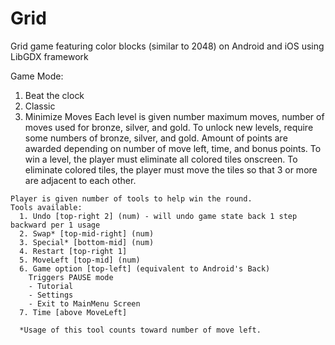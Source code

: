 # Grid
Grid game featuring color blocks (similar to 2048) on Android and iOS using LibGDX framework

Game Mode: 
  1. Beat the clock
  2. Classic
  3. Minimize Moves
    Each level is given number maximum moves, number of moves used for bronze, silver, and gold.
    To unlock new levels, require some numbers of bronze, silver, and gold.
    Amount of points are awarded depending on number of move left, time, and bonus points.
    To win a level, the player must eliminate all colored tiles onscreen. To eliminate colored tiles,
      the player must move the tiles so that 3 or more are adjacent to each other. 
    
    Player is given number of tools to help win the round.
    Tools available:
      1. Undo [top-right 2] (num) - will undo game state back 1 step backward per 1 usage
      2. Swap* [top-mid-right] (num)
      3. Special* [bottom-mid] (num)
      4. Restart [top-right 1]
      5. MoveLeft [top-mid] (num)
      6. Game option [top-left] (equivalent to Android's Back) 
      	Triggers PAUSE mode
      	- Tutorial
      	- Settings
      	- Exit to MainMenu Screen
      7. Time [above MoveLeft]
      
      *Usage of this tool counts toward number of move left.
